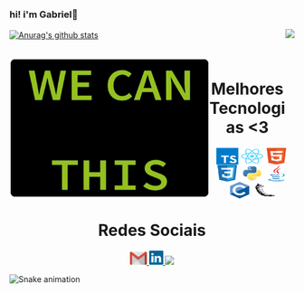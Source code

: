 ### hi! i'm Gabriel👋

 <a href="https://github.com/anuraghazra/github-readme-stats"><img align="center" height="160em" src="https://github-readme-stats.vercel.app/api?username=gaabrielps&show_icons=true&include_all_commits=true&theme=chartreuse-dark&hide_border=true" alt="Anurag's github stats" /></a>  <a href="https://github.com/anuraghazra/github-readme-stats"><img align="right" height="160em" src="https://github-readme-stats.vercel.app/api/top-langs/?username=gaabrielps&layout=compact&theme=chartreuse-dark&hide_border=true" /></a> 
<br>

<div  align="center"> 
  <div style="display: inline_block"><br>
    <img align="left" height="250" alt="coding-time" src="code.gif">
    <h1 align="center">Melhores Tecnologias <3</h1>
    <img align="center" height="30" width="40" alt="js-icon"  src="https://raw.githubusercontent.com/devicons/devicon/master/icons/typescript/typescript-plain.svg">
    <img align="center" height="30" width="40" alt="react-icon" src="https://raw.githubusercontent.com/devicons/devicon/master/icons/react/react-original.svg">
    <img align="center" height="30" width="40" alt="html-icon" src="https://raw.githubusercontent.com/devicons/devicon/master/icons/html5/html5-original.svg">
    <img align="center" height="30" width="40" alt="css-icon" src="https://raw.githubusercontent.com/devicons/devicon/master/icons/css3/css3-original.svg">
    <img align="center" height="30" width="40" alt="c-icon" src="https://github.com/devicons/devicon/blob/master/icons/python/python-original.svg">
    <img align="center" height="30" width="40" alt="c-icon" src="https://github.com/devicons/devicon/blob/master/icons/java/java-original.svg">
    <img align="center" height="30" width="40" alt="c-icon" src="https://raw.githubusercontent.com/devicons/devicon/master/icons/c/c-original.svg">
    <img align="center" height="30" width="40" color="white" alt="c-icon" src="https://github.com/devicons/devicon/blob/master/icons/flask/flask-original.svg">

   </div>
    
  
  <h1 align="center">Redes Sociais</h1>
    <a href = "mailto: araujolopesgabriel@gmail.com">
      <img width="30" src="gmail.svg">
    </a>
    <a href = "https://www.linkedin.com/in/gabriellopesaraujo/">
      <img width="25" src="linkedin.svg">
    </a>
    <a href = "https://www.instagram.com/gaabrielps/">
      <img width="25" src="🦆 icon _whatsapp_.svg">
    </a>
</div>
  

  ![Snake animation](https://github.com/gaabrielps/gaabrielps/blob/output/github-contribution-grid-snake.svg)
